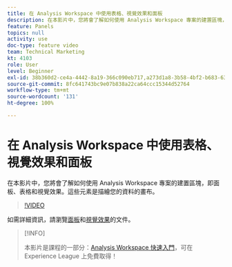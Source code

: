 ```yaml
---
title: 在 Analysis Workspace 中使用表格、視覺效果和面板
description: 在本影片中，您將會了解如何使用 Analysis Workspace 專案的建置區塊，即面板、表格和視覺效果。這些元素是描繪您的資料的畫布。
feature: Panels
topics: null
activity: use
doc-type: feature video
team: Technical Marketing
kt: 4103
role: User
level: Beginner
exl-id: 38b360d2-ce4a-4442-8a19-366c090eb717,a273d1a8-3b58-4bf2-b683-638d26a1cc4e
source-git-commit: 8fc641743bc9e07b838a22ca64ccc15344d52764
workflow-type: tm+mt
source-wordcount: '131'
ht-degree: 100%

---
```


# 在 Analysis Workspace 中使用表格、視覺效果和面板

在本影片中，您將會了解如何使用 Analysis Workspace 專案的建置區塊，即面板、表格和視覺效果。這些元素是描繪您的資料的畫布。

>[!VIDEO](https://video.tv.adobe.com/v/30369/?quality=12&learn=on)

如需詳細資訊，請瀏覽[面板](https://experienceleague.adobe.com/docs/analytics/analyze/analysis-workspace/panels/panels.html)和[視覺效果](https://experienceleague.adobe.com/docs/analytics/analyze/analysis-workspace/visualizations/freeform-analysis-visualizations.html)的文件。

>[!INFO]
>
> 本影片是課程的一部分：[Analysis Workspace 快速入門](https://experienceleague.adobe.com/?recommended=Analytics-U-1-2020.1.workspace)，可在 Experience League 上免費取得！
